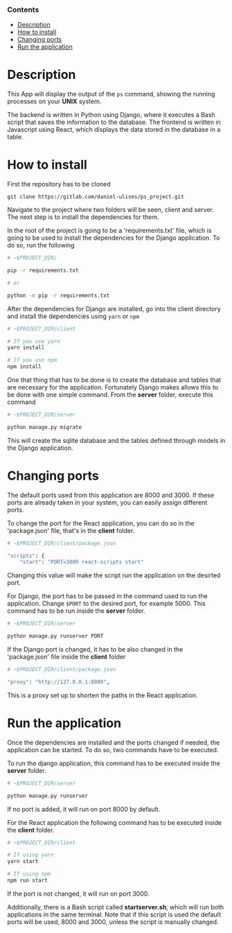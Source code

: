 ### Contents

- [Description](#specification)
- [How to install](#how-to-install)
- [Changing ports](#changing-ports)
- [Run the application](#run-the-application)

# Description

This App will display the output of the `ps` command, showing the running processes on your **UNIX** system.

The backend is written in Python using Django, where it executes a Bash script that saves the information to the database. The frontend is written in Javascript using React, which displays the data stored in the database in a table.

# How to install

First the repository has to be cloned

    git clone https://gitlab.com/daniel-ulises/ps_project.git
Navigate to the project where two folders will be seen, client and server. The next step is to install the dependencies for them.

In the root of the project is going to be a 'requirements.txt' file, which is going to be used to install the dependencies for the Django application. To do so, run the following

```bash
# ~$PROJECT_DIR/

pip -r requirements.txt

# or

python -m pip -r requirements.txt
```
After the dependencies for Django are installed, go into the client directory and install the dependencies using `yarn` or `npm`

```bash
# ~$PROJECT_DIR/client

# If you use yarn
yarn install

# If you use npm
npm install
```
One that thing that has to be done is to create the database and tables that are necessary for the application. Fortunately Django makes allows this to be done with one simple command.
From the **server** folder, execute this command

```bash
# ~$PROJECT_DIR/server

python manage.py migrate
```
This will create the sqlite database and the tables defined through models in the Django application.

# Changing ports

The default ports used from this application are 8000 and 3000. If these ports are already taken in your system, you can easily assign different ports.

To change the port for the React application, you can do so in the 'package.json' file, that's in the **client** folder.

```bash
# ~$PROJECT_DIR/client/package.json

"scripts": {
    "start": "PORT=3000 react-scripts start"
```
Changing this value will make the script run the application on the desirted port.

For Django, the port has to be passed in the command used to run the application. Change `$PORT` to the desired port, for example 5000.
This command has to be run inside the **server** folder.

```bash
# ~$PROJECT_DIR/server

python manage.py runserver PORT
```
If the Django port is changed, it has to be also changed in the 'package.json' file inside the **client** folder

```bash
# ~$PROJECT_DIR/client/package.json

"proxy": "http://127.0.0.1:8000",
```
This is a proxy set up to shorten the paths in the React application.

# Run the application

Once the dependencies are installed and the ports changed if needed, the application can be started. To do so, two commands have to be executed.

To run the django application, this command has to be executed inside the **server** folder.

```bash
# ~$PROJECT_DIR/server

python manage.py runserver
```
If no port is added, it will run on port 8000 by default.

For the React application the following command has to be executed inside the **client** folder.

```bash
# ~$PROJECT_DIR/client

# If using yarn
yarn start

# If using npm
npm run start
```
If the port is not changed, it will run on port 3000.

Additionally, there is a Bash script called **startserver.sh**, which will run both applications in the same terminal. Note that if this script is used the default ports will be used, 8000 and 3000, unless the script is manually changed.
